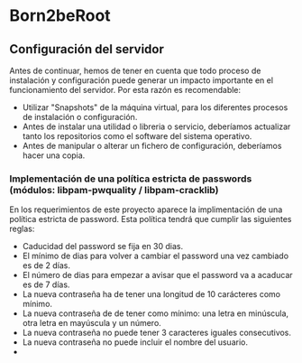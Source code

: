 # Born2beRoot

## Configuración del servidor

Antes de continuar, hemos de tener en cuenta que todo proceso de instalación y configuración puede generar un impacto importante en el funcionamiento del servidor. Por esta razón es recomendable:

- Utilizar "Snapshots" de la máquina virtual, para los diferentes procesos de instalación o configuración.
- Antes de instalar una utilidad o libreria o servicio, deberíamos actualizar tanto los repositorios como el software del sistema operativo.
- Antes de manipular o alterar un fichero de configuración, deberíamos hacer una copia.

### Implementación de una política estricta de passwords (módulos: libpam-pwquality / libpam-cracklib)

En los requerimientos de este proyecto aparece la implimentación de una política estricta de password. Esta política tendrá que cumplir las siguientes reglas:

- Caducidad del password se fija en 30 dias.
- El mínimo de dias para volver a cambiar el password una vez cambiado es de 2 días.
- El número de dias para empezar a avisar que el password va a acaducar es de 7 días.
- La nueva contraseña ha de tener una longitud de 10 carácteres como mínimo.
- La nueva contraseña de de tener como mínimo: una letra en minúscula, otra letra en mayúscula y un número.
- La nueva contraseña no puede tener 3 caracteres iguales consecutivos.
- La nueva contraseña no puede incluir el nombre del usuario.
- 
